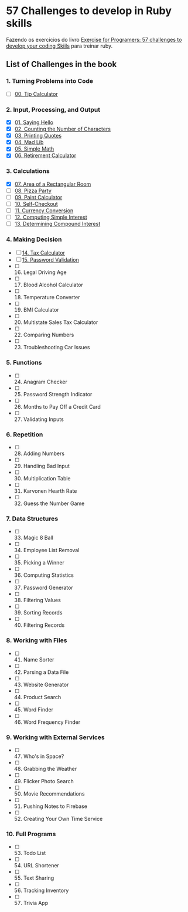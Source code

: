# 57 Challenges to develop in Ruby skills

Fazendo os exercicios do livro [Exercise for Programers: 57 challenges to develop your coding Skiils](https://www.amazon.com.br/Exercises-Programmers-Brian-Hogan/dp/1680501224?ref=d6k_applink_bb_dls&dplnkId=16829f40-e82d-4860-9020-5e614d5dbd2e) para treinar ruby.

## List of Challenges in the book

### 1. Turning Problems into Code

- [ ] [00. Tip Calculator]()

### 2. Input, Processing, and Output

- [x] [01. Saying Hello](ch01)
- [x] [02. Counting the Number of Characters](ch02)
- [x] [03. Printing Quotes](ch03)
- [x] [04. Mad Lib](ch04)
- [x] [05. Simple Math](ch05)
- [x] [06. Retirement Calculator](ch06)

### 3. Calculations

- [x] [07. Area of a Rectangular Room](ch07)
- [ ] [08. Pizza Party]()
- [ ] [09. Paint Calculator]()
- [ ] [10. Self-Checkout]()
- [ ] [11. Currency Conversion]()
- [ ] [12. Computing Simple Interest]()
- [ ] [13. Determining Compound Interest]()

### 4. Making Decision

- [ ] [14. Tax Calculator]()
- [ ] [15. Password Validation]()
- [ ] 16. Legal Driving Age
- [ ] 17. Blood Alcohol Calculator
- [ ] 18. Temperature Converter
- [ ] 19. BMI Calculator
- [ ] 20. Multistate Sales Tax Calculator
- [ ] 22. Comparing Numbers
- [ ] 23. Troubleshooting Car Issues

### 5. Functions

- [ ] 24. Anagram Checker
- [ ] 25. Password Strength Indicator
- [ ] 26. Months to Pay Off a Credit Card
- [ ] 27. Validating Inputs

### 6. Repetition

- [ ] 28. Adding Numbers
- [ ] 29. Handling Bad Input
- [ ] 30. Multiplication Table
- [ ] 31. Karvonen Hearth Rate
- [ ] 32. Guess the Number Game

### 7. Data Structures

- [ ] 33. Magic 8 Ball
- [ ] 34. Employee List Removal
- [ ] 35. Picking a Winner
- [ ] 36. Computing Statistics
- [ ] 37. Password Generator
- [ ] 38. Filtering Values
- [ ] 39. Sorting Records
- [ ] 40. Filtering Records

### 8. Working with Files

- [ ] 41. Name Sorter
- [ ] 42. Parsing a Data File
- [ ] 43. Website Generator
- [ ] 44. Product Search
- [ ] 45. Word Finder
- [ ] 46. Word Frequency Finder

### 9. Working with External Services

- [ ] 47. Who's in Space?
- [ ] 48. Grabbing the Weather
- [ ] 49. Flicker Photo Search
- [ ] 50. Movie Recommendations
- [ ] 51. Pushing Notes to Firebase
- [ ] 52. Creating Your Own Time Service

### 10. Full Programs

- [ ] 53. Todo List
- [ ] 54. URL Shortener
- [ ] 55. Text Sharing
- [ ] 56. Tracking Inventory
- [ ] 57. Trivia App
